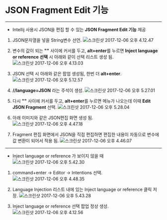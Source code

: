 JSON Fragment Edit 기능
=======================

---

- Intellij 사용시 JSON을 편집 할 수 있는 **JSON Fragment Edit 기능** 제공 
1. JSON문자열을 넣을 String변수 선언. 
![스크린샷 2017-12-06 오후 4.12.47](https://i.imgur.com/wk0vezt.png)<br> 

2. 변수의 값이 되는 **""** 사이에 커서를 두고, **alt+enter**를 누르면 **Inject language or reference 선택** 시 아래와 같이 선택 리스트 생성 됨. 
![스크린샷 2017-12-06 오후 4.13.03](https://i.imgur.com/sG7P3fA.png)<br> 

3. JSON 선택 시 아래와 같은 팝업 생성됨, 한번 더 **alt+enter**. 
![스크린샷 2017-12-06 오후 5.12.57](https://i.imgur.com/enPlkQb.png)<br> 

4. **//language=JSON** 라는 주석이 생성. 
![스크린샷 2017-12-06 오후 5.27.01](https://i.imgur.com/eFvy2OL.png)<br> 

5. 다시 **""** 사이에 커서를 두고, **alt+enter**를 누르면 메뉴가 나오는데 이때 **Edit JSON Fragment** 선택. 
![스크린샷 2017-12-06 오후 5.28.04](https://i.imgur.com/bAuqTdp.png)<br> 

6. 아래 이미지와 같은 JSON편집 화면 생성 됨. 
![스크린샷 2017-12-06 오후 4.47.18](https://i.imgur.com/6xJcaHo.png)<br> 

7. Fragment 편집 화면에서 JSON을 직접 편집하면 편집한 내용이 자동으로 변수에 값 변환이 되어서 적용 됨. 
![스크린샷 2017-12-06 오후 4.46.07](https://i.imgur.com/GE7HdRF.png)<br> 

---

- Inject Ianguage or reference 가 보이지 않을 때 
 ![스크린샷 2017-12-06 오후 5.42.30](https://i.imgur.com/z7AdPAj.png)<br> 

1. command+enter -> Editor -> Intentions 선택. 
![스크린샷 2017-12-06 오후 4.48.35](https://i.imgur.com/eMCqj1S.png)<br> 

2. Language Injection 리스트 내에 있는 Inject language or reference 클릭 저장. 
![스크린샷 2017-12-06 오후 5.43.28](https://i.imgur.com/Z76ivKi.png)<br> 

3. Inject language or reference 선택 팝업 정상 생성. 
![스크린샷 2017-12-06 오후 4.12.56](https://i.imgur.com/4VFVHhp.png)<br>
